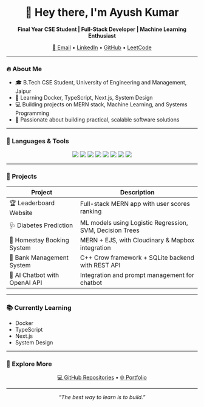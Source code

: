 <h1 align="center">👋 Hey there, I'm Ayush Kumar</h1>
<p align="center">
  <b>Final Year CSE Student | Full-Stack Developer | Machine Learning Enthusiast</b><br>
</p>

<p align="center">
  <a href="mailto:ayushshaw022@gmail.com" target="_blank">📧 Email</a> • 
  <a href="https://www.linkedin.com/in/ayush-kumar-01173a205/" target="_blank">LinkedIn</a> • 
  <a href="https://github.com/Ayushkumar022" target="_blank">GitHub</a> • 
  <a href="https://leetcode.com/u/Ayushkumar022/" target="_blank">LeetCode</a>
</p>

---

### 🔥 About Me
- 🎓 B.Tech CSE Student, University of Engineering and Management, Jaipur  
- 🌱 Learning Docker, TypeScript, Next.js, System Design  
- 💻 Building projects on MERN stack, Machine Learning, and Systems Programming  
- 🚀 Passionate about building practical, scalable software solutions  

---

### 🔧 Languages & Tools
<p align="center">
  <img src="https://img.shields.io/badge/-HTML5-E34F26?style=flat&logo=html5&logoColor=white" />
  <img src="https://img.shields.io/badge/-CSS3-1572B6?style=flat&logo=css3" />
  <img src="https://img.shields.io/badge/-JavaScript-F7DF1E?style=flat&logo=javascript&logoColor=black" />
  <img src="https://img.shields.io/badge/-MongoDB-47A248?style=flat&logo=mongodb&logoColor=white" />
  <img src="https://img.shields.io/badge/-React-61DAFB?style=flat&logo=react" />
  <img src="https://img.shields.io/badge/-Node.js-339933?style=flat&logo=node.js&logoColor=white" />
  <img src="https://img.shields.io/badge/-Python-3776AB?style=flat&logo=python&logoColor=white" />
  <img src="https://img.shields.io/badge/-C++-00599C?style=flat&logo=c%2B%2B&logoColor=white" />
</p>

---

### 🚀 Projects

| Project | Description |
|---------|-------------|
| 🏆 Leaderboard Website | Full-stack MERN app with user scores ranking |
| 🩺 Diabetes Prediction | ML models using Logistic Regression, SVM, Decision Trees |
| 🏡 Homestay Booking System | MERN + EJS, with Cloudinary & Mapbox integration |
| 🏦 Bank Management System | C++ Crow framework + SQLite backend with REST API |
| 🤖 AI Chatbot with OpenAI API | Integration and prompt management for chatbot |

---

### 📚 Currently Learning
- Docker  
- TypeScript  
- Next.js  
- System Design  

---

### 📂 Explore More
<p align="center">
  <a href="https://github.com/Ayushkumar022" target="_blank">💻 GitHub Repositories</a> •
  <a href="https://ayushkumar022.github.io" target="_blank">🌐 Portfolio</a>
</p>

---

<p align="center">
  <i>“The best way to learn is to build.”</i>
</p>

